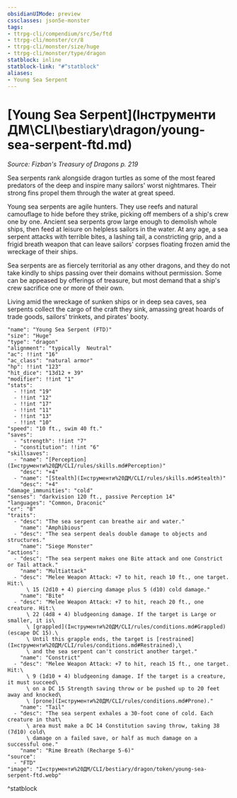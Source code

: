 ```yaml
---
obsidianUIMode: preview
cssclasses: json5e-monster
tags:
- ttrpg-cli/compendium/src/5e/ftd
- ttrpg-cli/monster/cr/8
- ttrpg-cli/monster/size/huge
- ttrpg-cli/monster/type/dragon
statblock: inline
statblock-link: "#^statblock"
aliases:
- Young Sea Serpent
---
```

# [Young Sea Serpent](Інструменти ДМ\CLI\bestiary\dragon/young-sea-serpent-ftd.md)
*Source: Fizban's Treasury of Dragons p. 219*  

Sea serpents rank alongside dragon turtles as some of the most feared predators of the deep and inspire many sailors' worst nightmares. Their strong fins propel them through the water at great speed.

Young sea serpents are agile hunters. They use reefs and natural camouflage to hide before they strike, picking off members of a ship's crew one by one. Ancient sea serpents grow large enough to demolish whole ships, then feed at leisure on helpless sailors in the water. At any age, a sea serpent attacks with terrible bites, a lashing tail, a constricting grip, and a frigid breath weapon that can leave sailors' corpses floating frozen amid the wreckage of their ships.

Sea serpents are as fiercely territorial as any other dragons, and they do not take kindly to ships passing over their domains without permission. Some can be appeased by offerings of treasure, but most demand that a ship's crew sacrifice one or more of their own.

Living amid the wreckage of sunken ships or in deep sea caves, sea serpents collect the cargo of the craft they sink, amassing great hoards of trade goods, sailors' trinkets, and pirates' booty.

```statblock
"name": "Young Sea Serpent (FTD)"
"size": "Huge"
"type": "dragon"
"alignment": "typically  Neutral"
"ac": !!int "16"
"ac_class": "natural armor"
"hp": !!int "123"
"hit_dice": "13d12 + 39"
"modifier": !!int "1"
"stats":
  - !!int "19"
  - !!int "12"
  - !!int "17"
  - !!int "11"
  - !!int "13"
  - !!int "10"
"speed": "10 ft., swim 40 ft."
"saves":
  - "strength": !!int "7"
  - "constitution": !!int "6"
"skillsaves":
  - "name": "[Perception](Інструменти%20ДМ/CLI/rules/skills.md#Perception)"
    "desc": "+4"
  - "name": "[Stealth](Інструменти%20ДМ/CLI/rules/skills.md#Stealth)"
    "desc": "+4"
"damage_immunities": "cold"
"senses": "darkvision 120 ft., passive Perception 14"
"languages": "Common, Draconic"
"cr": "8"
"traits":
  - "desc": "The sea serpent can breathe air and water."
    "name": "Amphibious"
  - "desc": "The sea serpent deals double damage to objects and structures."
    "name": "Siege Monster"
"actions":
  - "desc": "The sea serpent makes one Bite attack and one Constrict or Tail attack."
    "name": "Multiattack"
  - "desc": "Melee Weapon Attack: +7 to hit, reach 10 ft., one target. Hit:\
      \ 15 (2d10 + 4) piercing damage plus 5 (d10) cold damage."
    "name": "Bite"
  - "desc": "Melee Weapon Attack: +7 to hit, reach 20 ft., one creature. Hit:\
      \ 22 (4d8 + 4) bludgeoning damage. If the target is Large or smaller, it is\
      \ [grappled](Інструменти%20ДМ/CLI/rules/conditions.md#Grappled) (escape DC 15).\
      \ Until this grapple ends, the target is [restrained](Інструменти%20ДМ/CLI/rules/conditions.md#Restrained),\
      \ and the sea serpent can't constrict another target."
    "name": "Constrict"
  - "desc": "Melee Weapon Attack: +7 to hit, reach 15 ft., one target. Hit:\
      \ 9 (1d10 + 4) bludgeoning damage. If the target is a creature, it must succeed\
      \ on a DC 15 Strength saving throw or be pushed up to 20 feet away and knocked\
      \ [prone](Інструменти%20ДМ/CLI/rules/conditions.md#Prone)."
    "name": "Tail"
  - "desc": "The sea serpent exhales a 30-foot cone of cold. Each creature in that\
      \ area must make a DC 14 Constitution saving throw, taking 38 (7d10) cold\
      \ damage on a failed save, or half as much damage on a successful one."
    "name": "Rime Breath (Recharge 5-6)"
"source":
  - "FTD"
"image": "Інструменти%20ДМ/CLI/bestiary/dragon/token/young-sea-serpent-ftd.webp"
```
^statblock